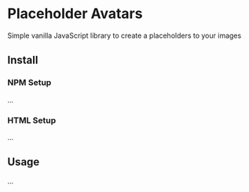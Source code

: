 # Placeholder Avatars

Simple vanilla JavaScript library to create a placeholders to your images

## Install

### NPM Setup

...

### HTML Setup

...

## Usage

...
